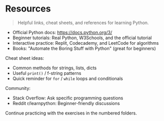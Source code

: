 # Resources

> Helpful links, cheat sheets, and references for learning Python.

- Official Python docs: https://docs.python.org/3/
- Beginner tutorials: Real Python, W3Schools, and the official tutorial
- Interactive practice: Replit, Codecademy, and LeetCode for algorithms
- Books: "Automate the Boring Stuff with Python" (great for beginners)

Cheat sheet ideas:

- Common methods for strings, lists, dicts
- Useful `print()` / f-string patterns
- Quick reminder for `for` / `while` loops and conditionals

Community:

- Stack Overflow: Ask specific programming questions
- Reddit r/learnpython: Beginner-friendly discussions

Continue practicing with the exercises in the numbered folders.
